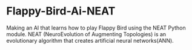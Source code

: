 # Flappy-Bird-Ai-NEAT
Making an AI that learns how to play Flappy Bird using the NEAT Python module. NEAT (NeuroEvolution of Augmenting Topologies) is an evolutionary algorithm that creates artificial neural networks(ANN).
